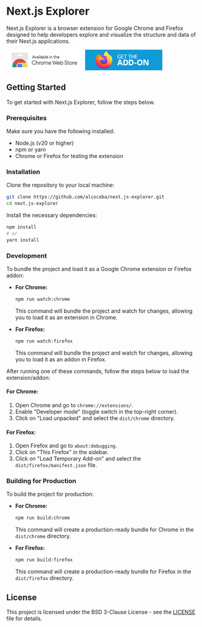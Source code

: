 # Next.js Explorer

Next.js Explorer is a browser extension for Google Chrome and Firefox designed to help developers explore and visualize the structure and data of their Next.js applications.

[![Chome Web Store](public/chrome-store.png)](https://chromewebstore.google.com/detail/nextjs-explorer-nextjs-ap/iiekmbomdcmddchlplbdlkkpdgncgpdg)
[![Firefox Add-On](public/get-the-add-on.png)](https://addons.mozilla.org/en-US/developers/addon/next-js)

## Getting Started

To get started with Next.js Explorer, follow the steps below.

### Prerequisites

Make sure you have the following installed:

- Node.js (v20 or higher)
- npm or yarn
- Chrome or Firefox for testing the extension

### Installation

Clone the repository to your local machine:

```bash
git clone https://github.com/alcoceba/next.js-explorer.git
cd next.js-explorer
```

Install the necessary dependencies:

```bash
npm install
# or
yarn install
```

### Development

To bundle the project and load it as a Google Chrome extension or Firefox addon:

- **For Chrome:**

  ```bash
  npm run watch:chrome
  ```

  This command will bundle the project and watch for changes, allowing you to load it as an extension in Chrome.

- **For Firefox:**

  ```bash
  npm run watch:firefox
  ```

  This command will bundle the project and watch for changes, allowing you to load it as an addon in Firefox.

After running one of these commands, follow the steps below to load the extension/addon:

#### For Chrome:

1. Open Chrome and go to `chrome://extensions/`.
2. Enable "Developer mode" (toggle switch in the top-right corner).
3. Click on "Load unpacked" and select the `dist/chrome` directory.

#### For Firefox:

1. Open Firefox and go to `about:debugging`.
2. Click on "This Firefox" in the sidebar.
3. Click on "Load Temporary Add-on" and select the `dist/firefox/manifest.json` file.

### Building for Production

To build the project for production:

- **For Chrome:**

  ```bash
  npm run build:chrome
  ```

  This command will create a production-ready bundle for Chrome in the `dist/chrome` directory.

- **For Firefox:**

  ```bash
  npm run build:firefox
  ```

  This command will create a production-ready bundle for Firefox in the `dist/firefox` directory.
  
## License

This project is licensed under the BSD 3-Clause License - see the [LICENSE](LICENSE) file for details.
